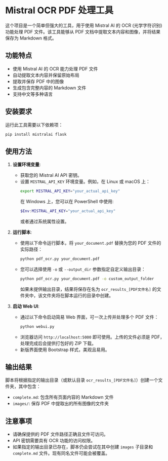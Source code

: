 # Mistral OCR PDF 处理工具

这个项目是一个简单但强大的工具，用于使用 Mistral AI 的 OCR (光学字符识别) 功能处理 PDF 文件。该工具能够从 PDF 文档中提取文本内容和图像，并将结果保存为 Markdown 格式。

## 功能特点

- 使用 Mistral AI 的 OCR 能力处理 PDF 文件
- 自动提取文本内容并保留原始布局
- 提取并保存 PDF 中的图像
- 生成包含完整内容的 Markdown 文件
- 支持中文等多种语言

## 安装要求

运行此工具需要以下依赖项：

```bash
pip install mistralai flask
```

## 使用方法

1.  **设置环境变量**:
    *   获取您的 Mistral AI API 密钥。
    *   设置 `MISTRAL_API_KEY` 环境变量。例如，在 Linux 或 macOS 上：
        ```bash
        export MISTRAL_API_KEY="your_actual_api_key"
        ```
        在 Windows 上，您可以在 PowerShell 中使用:
        ```powershell
        $Env:MISTRAL_API_KEY="your_actual_api_key"
        ```
        或者通过系统属性设置。

2.  **运行脚本**:
    *   使用以下命令运行脚本，将 `your_document.pdf` 替换为您的 PDF 文件的实际路径：
        ```bash
        python pdf_ocr.py your_document.pdf
        ```
    *   您可以选择使用 `-o` 或 `--output_dir` 参数指定自定义输出目录：
        ```bash
        python pdf_ocr.py your_document.pdf -o custom_output_folder
        ```
        如果未提供输出目录，结果将保存在名为 `ocr_results_[PDF文件名]` 的文件夹中，该文件夹将在脚本运行的目录中创建。

3.  **启动 Web UI**:
    * 通过以下命令启动简易 Web 界面，可一次上传并处理多个 PDF 文件：
        ```bash
        python webui.py
        ```
    * 浏览器访问 `http://localhost:5000` 即可使用。上传的文件必须是 PDF，处理完成后会提供打包好的 ZIP 下载。
    * 新版界面使用 Bootstrap 样式，美观且易用。

## 输出结果

脚本将根据指定的输出目录（或默认目录 `ocr_results_[PDF文件名]`）创建一个文件夹，其中包含：

- `complete.md`: 包含所有页面内容的 Markdown 文件
- `images/`: 保存 PDF 中提取出的所有图像的文件夹


## 注意事项

- 请确保提供的 PDF 文件路径正确且文件可访问。
- API 密钥需要具有 OCR 功能的访问权限。
- 如果指定的输出目录已存在，脚本仍会尝试在其中创建 `images` 子目录和 `complete.md` 文件。现有同名文件可能会被覆盖。


